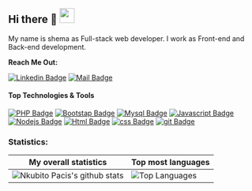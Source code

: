 ## Hi there 👋 <img src="https://raw.githubusercontent.com/MartinHeinz/MartinHeinz/master/wave.gif" width="30px">

My name is shema as Full-stack web developer. I work as Front-end and Back-end development. 

**Reach Me Out:<br>**

[![Linkedin Badge](https://img.shields.io/badge/-shema-faysal?style=flat&labelColor=0e76a8&logo=linkedin&logoColor=white)](https://www.linkedin.com/in/shema-faysal)  [![Mail Badge](https://img.shields.io/badge/-shemafaysal-c0392b?style=flat&labelColor=c0392b&logo=gmail&logoColor=white)](mailto:shemafaysal@gmail.com)

<!--
**fayzo/fayzo** is a ✨ _special_ ✨ repository because its `README.md` (this file) appears on your GitHub profile.

Here are some ideas to get you started:

- 🔭 I’m currently working on React
- 🌱 I’m currently learning PHP/Javascript
- 👯 I’m looking to collaborate on different sector
- 🤔 I’m looking for help with working in team not as individual
- 💬 Ask me about How i land this journal as coder
- 📫 How to reach me: shemafaysal@gmail.com
- 😄 Pronouns: U Live Once No Hard Life
- ⚡ Fun fact: Work smarter not harder
-->

#### Top Technologies & Tools

[![PHP Badge](https://img.shields.io/badge/php-%23777BB4.svg?style=for-the-badge&logo=php&logoColor=white)](#) [![Bootstap Badge](https://img.shields.io/badge/bootstrap-%23563D7C.svg?style=for-the-badge&logo=bootstrap&logoColor=white)](#) [![Mysql Badge](https://img.shields.io/badge/mysql-%2300f.svg?style=for-the-badge&logo=mysql&logoColor=white)](#)
[![Javascript Badge](https://img.shields.io/badge/-Javascript-F0DB4F?style=for-the-badge&labelColor=black&logo=javascript&logoColor=F0DB4F)](#)[![Nodejs Badge](https://img.shields.io/badge/-Node_js-3C873A?style=for-the-badge&labelColor=black&logo=node.js&logoColor=3C873A)](#) [![Html Badge](https://img.shields.io/badge/html%20-%23E34F26.svg?&style=for-the-badge&labelColor=black&logo=html5&logoColor=white)](#) [![css Badge](https://img.shields.io/badge/css%20-%231572B6.svg?&style=for-the-badge&labelColor=black&logo=css3&logoColor=white)](#) [![git Badge](https://img.shields.io/badge/git%20-%23F05032.svg?&style=for-the-badge&labelColor=black&logo=git&logoColor=white)](#)


### Statistics:
|My overall statistics|Top most languages |
|------------------|-------------|
|![Nkubito Pacis's github stats](https://github-readme-stats.vercel.app/api?username=N-pacis&show_icons=true&hide_border=true&count_private=true&theme=tokyonight)|![Top Languages](https://github-readme-stats.vercel.app/api/top-langs/?username=N-pacis&langs_count=10&count_private=true&hide_border=true&theme=tokyonight&layout=compact)|
